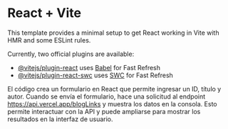 # React + Vite

This template provides a minimal setup to get React working in Vite with HMR and some ESLint rules.

Currently, two official plugins are available:

- [@vitejs/plugin-react](https://github.com/vitejs/vite-plugin-react/blob/main/packages/plugin-react/README.md) uses [Babel](https://babeljs.io/) for Fast Refresh
- [@vitejs/plugin-react-swc](https://github.com/vitejs/vite-plugin-react-swc) uses [SWC](https://swc.rs/) for Fast Refresh


El código crea un formulario en React que permite ingresar un ID, título y autor. Cuando se envía el formulario, hace una solicitud al endpoint https://api.vercel.app/blogLinks y muestra los datos en la consola. Esto permite interactuar con la API y puede ampliarse para mostrar los resultados en la interfaz de usuario.